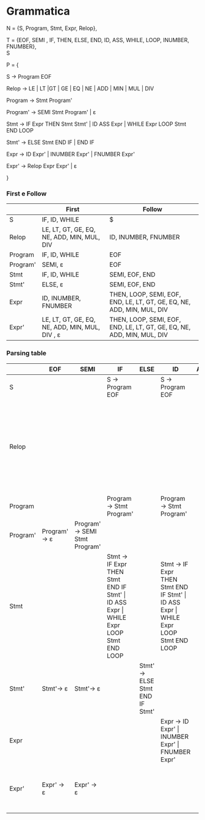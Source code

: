 # Grammatica

N = {S, Program, Stmt, Expr, Relop},

T = {EOF, SEMI , IF, THEN, ELSE, END, ID, ASS, WHILE, LOOP, INUMBER, FNUMBER},  
S

P = {

S
-> Program  EOF

Relop
-> LE | LT |GT | GE | EQ | NE | ADD | MIN | MUL | DIV


Program
-> Stmt Program'

Program'
->  SEMI Stmt Program' | ε

Stmt
-> IF Expr THEN Stmt Stmt' 
| ID ASS Expr
| WHILE  Expr LOOP Stmt END LOOP

Stmt'
-> ELSE  Stmt END IF
| END IF

Expr -> ID Expr' | INUMBER Expr' | FNUMBER Expr'

Expr' -> Relop Expr Expr' | ε

}

### First e Follow

|          | First                                          | Follow                                                                 |
|----------|------------------------------------------------|------------------------------------------------------------------------|
| S        | IF, ID, WHILE                                  | $                                                                      |
| Relop    | LE, LT, GT, GE, EQ, NE, ADD, MIN, MUL, DIV     | ID, INUMBER, FNUMBER                                                   |
| Program  | IF, ID, WHILE                                  | EOF                                                                    |
| Program' | SEMI, ε                                        | EOF                                                                    |
| Stmt     | IF, ID, WHILE                                  | SEMI, EOF, END                                                         |
| Stmt'    | ELSE, ε                                        | SEMI, EOF, END                                                         |
| Expr     | ID, INUMBER, FNUMBER                           | THEN, LOOP, SEMI, EOF, END, LE, LT, GT, GE, EQ, NE, ADD, MIN, MUL, DIV |
| Expr'    | LE, LT, GT, GE, EQ, NE, ADD, MIN, MUL, DIV , ε | THEN, LOOP, SEMI, EOF, END, LE, LT, GT, GE, EQ, NE, ADD, MIN, MUL, DIV |

### Parsing table 
|          | EOF          | SEMI                           | IF                                                                                      | ELSE                            | ID                                                                                      | ASS | WHILE                                                                                   | INUMBER                                            | FNUMBER                                            | LE                                                                  | LT                                                                  | GT                                                                  | GE                                                                  | EQ                                                                  | NE                                                                  | ADD                                                                 | MIN                                                                 | MUL                                                                 | DIV                                                                 | END       | LOOP      | THEN      | $ |
|----------|--------------|--------------------------------|-----------------------------------------------------------------------------------------|---------------------------------|-----------------------------------------------------------------------------------------|-----|-----------------------------------------------------------------------------------------|----------------------------------------------------|----------------------------------------------------|---------------------------------------------------------------------|---------------------------------------------------------------------|---------------------------------------------------------------------|---------------------------------------------------------------------|---------------------------------------------------------------------|---------------------------------------------------------------------|---------------------------------------------------------------------|---------------------------------------------------------------------|---------------------------------------------------------------------|---------------------------------------------------------------------|-----------|-----------|-----------|---|
| S        |              |                                | S -> Program  EOF                                                                       |                                 | S -> Program  EOF                                                                       |     | S -> Program  EOF                                                                       |                                                    |                                                    |                                                                     |                                                                     |                                                                     |                                                                     |                                                                     |                                                                     |                                                                     |                                                                     |                                                                     |                                                                     |           |           |           |   |
| Relop    |              |                                |                                                                                         |                                 |                                                                                         |     |                                                                                         |                                                    |                                                    | Relop-> LE \| LT \|GT \| GE \| EQ \| NE \| ADD \| MIN \| MUL \| DIV | Relop-> LE \| LT \|GT \| GE \| EQ \| NE \| ADD \| MIN \| MUL \| DIV | Relop-> LE \| LT \|GT \| GE \| EQ \| NE \| ADD \| MIN \| MUL \| DIV | Relop-> LE \| LT \|GT \| GE \| EQ \| NE \| ADD \| MIN \| MUL \| DIV | Relop-> LE \| LT \|GT \| GE \| EQ \| NE \| ADD \| MIN \| MUL \| DIV | Relop-> LE \| LT \|GT \| GE \| EQ \| NE \| ADD \| MIN \| MUL \| DIV | Relop-> LE \| LT \|GT \| GE \| EQ \| NE \| ADD \| MIN \| MUL \| DIV | Relop-> LE \| LT \|GT \| GE \| EQ \| NE \| ADD \| MIN \| MUL \| DIV | Relop-> LE \| LT \|GT \| GE \| EQ \| NE \| ADD \| MIN \| MUL \| DIV | Relop-> LE \| LT \|GT \| GE \| EQ \| NE \| ADD \| MIN \| MUL \| DIV |           |           |           |   |
| Program  |              |                                | Program -> Stmt Program'                                                                |                                 | Program -> Stmt Program'                                                                |     | Program -> Stmt Program'                                                                |                                                    |                                                    |                                                                     |                                                                     |                                                                     |                                                                     |                                                                     |                                                                     |                                                                     |                                                                     |                                                                     |                                                                     |           |           |           |   |
| Program' | Program'-> ε | Program'->  SEMI Stmt Program' |                                                                                         |                                 |                                                                                         |     |                                                                                         |                                                    |                                                    |                                                                     |                                                                     |                                                                     |                                                                     |                                                                     |                                                                     |                                                                     |                                                                     |                                                                     |                                                                     |           |           |           |   |
| Stmt     |              |                                | Stmt -> IF Expr THEN Stmt END IF Stmt' \| ID ASS Expr \| WHILE  Expr LOOP Stmt END LOOP |                                 | Stmt -> IF Expr THEN Stmt END IF Stmt' \| ID ASS Expr \| WHILE  Expr LOOP Stmt END LOOP |     | Stmt -> IF Expr THEN Stmt END IF Stmt' \| ID ASS Expr \| WHILE  Expr LOOP Stmt END LOOP |                                                    |                                                    |                                                                     |                                                                     |                                                                     |                                                                     |                                                                     |                                                                     |                                                                     |                                                                     |                                                                     |                                                                     |           |           |           |   |
| Stmt'    | Stmt'-> ε    | Stmt'-> ε                      |                                                                                         | Stmt'-> ELSE  Stmt END IF Stmt' |                                                                                         |     |                                                                                         |                                                    |                                                    |                                                                     |                                                                     |                                                                     |                                                                     |                                                                     |                                                                     |                                                                     |                                                                     |                                                                     |                                                                     | Stmt'-> ε |           |           |   |
| Expr     |              |                                |                                                                                         |                                 | Expr -> ID Expr' \| INUMBER Expr' \| FNUMBER Expr'                                      |     |                                                                                         | Expr -> ID Expr' \| INUMBER Expr' \| FNUMBER Expr' | Expr -> ID Expr' \| INUMBER Expr' \| FNUMBER Expr' |                                                                     |                                                                     |                                                                     |                                                                     |                                                                     |                                                                     |                                                                     |                                                                     |                                                                     |                                                                     |           |           |           |   |
| Expr'    | Expr' -> ε   | Expr' -> ε                     |                                                                                         |                                 |                                                                                         |     |                                                                                         |                                                    |                                                    | Expr' -> Relop Expr Expr'                                           | Expr' -> Relop Expr Expr'                                           | Expr' -> Relop Expr Expr'                                           | Expr' -> Relop Expr Expr' Expr'                                     | Expr' -> Relop Expr Expr'                                           | Expr' -> Relop Expr Expr'                                           | Expr' -> Relop Expr Expr'                                           | Expr' -> Relop Expr Expr'                                           | Expr' -> Relop Expr Expr'                                           | Expr' -> Relop Expr Expr'                                           | Expr'-> ε | Expr'-> ε | Expr'-> ε |   |





